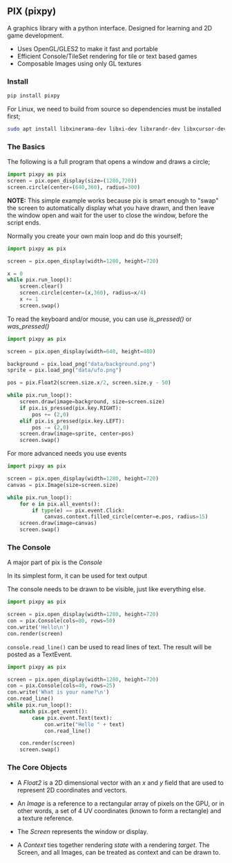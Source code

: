 ## PIX (pixpy)

A graphics library with a python interface.
Designed for learning and 2D game development.

* Uses OpenGL/GLES2 to make it fast and portable
* Efficient Console/TileSet rendering for tile or text based games
* Composable Images using only GL textures

### Install

```sh
pip install pixpy
```

For Linux, we need to build from source so dependencies must be installed first;

```sh
sudo apt install libxinerama-dev libxi-dev libxrandr-dev libxcursor-dev
```

### The Basics

The following is a full program that opens a window and draws a circle;

```python
import pixpy as pix
screen = pix.open_display(size=(1280,720))
screen.circle(center=(640,360), radius=300)
```

**NOTE:** This simple example works because pix is smart enough to "swap" the screen to automatically display what you have drawn, and then leave the window open and wait for the user to close the window, before the script ends.

Normally you create your own main loop and do this yourself;

```python
import pixpy as pix

screen = pix.open_display(width=1280, height=720)

x = 0
while pix.run_loop():
    screen.clear()
    screen.circle(center=(x,360), radius=x/4)
    x += 1
    screen.swap()
```

To read the keyboard and/or mouse, you can use _is_pressed()_ or _was_pressed()_

```python
import pixpy as pix

screen = pix.open_display(width=640, height=480)

background = pix.load_png("data/background.png")
sprite = pix.load_png("data/ufo.png")

pos = pix.Float2(screen.size.x/2, screen.size.y - 50)

while pix.run_loop():
    screen.draw(image=background, size=screen.size)
    if pix.is_pressed(pix.key.RIGHT):
        pos += (2,0)
    elif pix.is_pressed(pix.key.LEFT):
        pos -= (2,0)
    screen.draw(image=sprite, center=pos)
    screen.swap()
```

For more advanced needs you use events

```python
import pixpy as pix

screen = pix.open_display(width=1280, height=720)
canvas = pix.Image(size=screen.size)

while pix.run_loop():
    for e in pix.all_events():
        if type(e) == pix.event.Click:
            canvas.context.filled_circle(center=e.pos, radius=15)
    screen.draw(image=canvas)
    screen.swap()
```

### The Console

A major part of pix is the _Console_

In its simplest form, it can be used for text output

The console needs to be drawn to be visible, just like everything else.

```python
import pixpy as pix

screen = pix.open_display(width=1280, height=720)
con = pix.Console(cols=80, rows=50)
con.write('Hello\n')
con.render(screen)
```

`console.read_line()` can be used to read lines of text. The result will be posted
as a TextEvent.


```python
import pixpy as pix

screen = pix.open_display(width=1280, height=720)
con = pix.Console(cols=40, rows=25)
con.write('What is your name?\n')
con.read_line()
while pix.run_loop():
    match pix.get_event():
        case pix.event.Text(text):
            con.write("Hello " + text)
            con.read_line()

    con.render(screen)
    screen.swap()
```

### The Core Objects

* A _Float2_ is a 2D dimensional vector with an _x_ and _y_ field that are used
to represent 2D coordinates and vectors.

* An _Image_ is a reference to a rectangular array of pixels on the GPU, or in other words, a set of 4 UV coordinates (known to form a rectangle) and a texture reference.

* The _Screen_ represents the window or display.

* A _Context_ ties together rendering _state_ with a rendering _target_. The Screen, and all Images, can be treated as context and can be drawn to.
